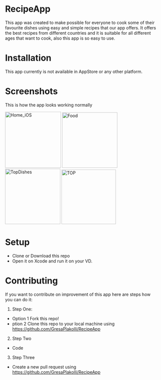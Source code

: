 # RecipeApp
This app was created to make possible for everyone to cook some of their favourite dishes using easy and simple recipes that our app offers. 
It offers the best recipes from different countries and it is suitable for all different ages that want to cook, also this app is so easy to use.

# Installation
This app currently is not available in AppStore or any other platform.

# Screenshots
This is how the app looks working normally

<img width="183" alt="Home_iOS" src="https://user-images.githubusercontent.com/36863820/87996355-2f23e780-caf2-11ea-95ac-abc96944e2af.PNG">
<img width="181" alt="Food" src="https://user-images.githubusercontent.com/36863820/87996364-39de7c80-caf2-11ea-853b-ee6fad6c3247.PNG">
<img width="181" alt="TopDishes" src="https://user-images.githubusercontent.com/36863820/87996310-0e5b9200-caf2-11ea-85d3-0b81a4433933.PNG">
<img width="178" alt="TOP" src="https://user-images.githubusercontent.com/36863820/87996326-1d424480-caf2-11ea-9b13-1cd039c83522.PNG">

# Setup
- Clone or Download this repo
- Open it on Xcode and run it on your VD.

# Contributing
If you want to contribute on improvement of this app here are steps how you can do it:
1. Step One:
- Option 1 Fork this repo!
- ption 2 Clone this repo to your local machine using https://github.com/GresaPlakolli/RecipeApp
2. Step Two
- Code
3. Step Three
- Create a new pull request using https://github.com/GresaPlakolli/RecipeApp
